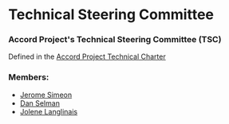 # Technical Steering Committee

### Accord Project's Technical Steering Committee (TSC) 

Defined in the [Accord Project Technical Charter](https://github.com/accordproject/docs/blob/master/Accord%20Project%20Technical%20Charter.pdf)

### Members:

- [Jerome Simeon](https://github.com/jeromesimeon)
- [Dan Selman](https://github.com/dselman)
- [Jolene Langlinais](https://github.com/irmerk)